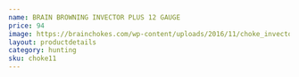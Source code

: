 ```yaml
---
name: BRAIN BROWNING INVECTOR PLUS 12 GAUGE
price: 94
image: https://brainchokes.com/wp-content/uploads/2016/11/choke_invector_plus-400x300.jpg
layout: productdetails
category: hunting
sku: choke11
---
```

